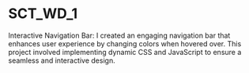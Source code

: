 # SCT_WD_1
 Interactive Navigation Bar: I created an engaging navigation bar that enhances user experience by changing colors when hovered over. This project involved implementing dynamic CSS and JavaScript to ensure a seamless and interactive design.
